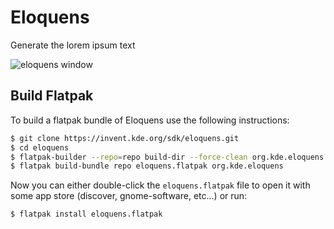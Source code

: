 # Eloquens

Generate the lorem ipsum text

![eloquens window](https://cdn.kde.org/screenshots/eloquens/eloquens.png)

## Build Flatpak

To build a flatpak bundle of Eloquens use the following instructions:

```bash
$ git clone https://invent.kde.org/sdk/eloquens.git
$ cd eloquens
$ flatpak-builder --repo=repo build-dir --force-clean org.kde.eloquens.json
$ flatpak build-bundle repo eloquens.flatpak org.kde.eloquens
```

Now you can either double-click the `eloquens.flatpak` file to open it with
some app store (discover, gnome-software, etc...) or run:

```bash
$ flatpak install eloquens.flatpak
```
